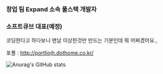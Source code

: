### 창업 팀 Expand 소속 풀스택 개발자
### 소프트큐브 대표(예정)
코딩한다고 하다보니 맨날 이상한것만 만드는 기분인데 뭐 어쩌겠어요.,

포폴 : http://portliojh.dothome.co.kr/


![Anurag's GitHub stats](https://github-readme-stats.vercel.app/api?username=reproduce0529&show_icons=true&theme=radical)
